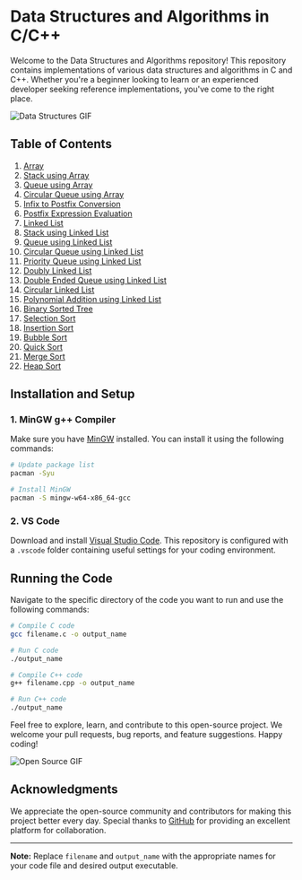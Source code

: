 # Data Structures and Algorithms in C/C++

Welcome to the Data Structures and Algorithms repository! This repository contains implementations of various data structures and algorithms in C and C++. Whether you're a beginner looking to learn or an experienced developer seeking reference implementations, you've come to the right place.

![Data Structures GIF](gifs/data_structures.gif)

## Table of Contents

1. [Array](#array)
2. [Stack using Array](#stack-using-array)
3. [Queue using Array](#queue-using-array)
4. [Circular Queue using Array](#circular-queue-using-array)
5. [Infix to Postfix Conversion](#infix-expression-to-postfix-expression-conversion)
6. [Postfix Expression Evaluation](#postfix-expression-evaluation)
7. [Linked List](#linked-list)
8. [Stack using Linked List](#stack-using-linked-list)
9. [Queue using Linked List](#queue-using-linked-list)
10. [Circular Queue using Linked List](#circular-queue-using-linked-list)
11. [Priority Queue using Linked List](#priority-queue-using-linked-list)
12. [Doubly Linked List](#doubly-linked-list)
13. [Double Ended Queue using Linked List](#double-ended-queue-using-linked-list)
14. [Circular Linked List](#circular-linked-list)
15. [Polynomial Addition using Linked List](#polynomial-addition-using-linked-list)
16. [Binary Sorted Tree](#binary-sorted-tree)
17. [Selection Sort](#selection-sort)
18. [Insertion Sort](#insertion-sort)
19. [Bubble Sort](#bubble-sort)
20. [Quick Sort](#quick-sort)
21. [Merge Sort](#merge-sort)
22. [Heap Sort](#heap-sort)

## Installation and Setup

### 1. MinGW g++ Compiler

Make sure you have [MinGW](https://mingw-w64.org/doku.php) installed. You can install it using the following commands:

```bash
# Update package list
pacman -Syu

# Install MinGW
pacman -S mingw-w64-x86_64-gcc
```

### 2. VS Code

Download and install [Visual Studio Code](https://code.visualstudio.com/). This repository is configured with a `.vscode` folder containing useful settings for your coding environment.

## Running the Code

Navigate to the specific directory of the code you want to run and use the following commands:

```bash
# Compile C code
gcc filename.c -o output_name

# Run C code
./output_name
```

```bash
# Compile C++ code
g++ filename.cpp -o output_name

# Run C++ code
./output_name
```

Feel free to explore, learn, and contribute to this open-source project. We welcome your pull requests, bug reports, and feature suggestions. Happy coding!

![Open Source GIF](gifs/open_source.gif)

## Acknowledgments

We appreciate the open-source community and contributors for making this project better every day. Special thanks to [GitHub](https://github.com/) for providing an excellent platform for collaboration.

---

**Note:** Replace `filename` and `output_name` with the appropriate names for your code file and desired output executable.

